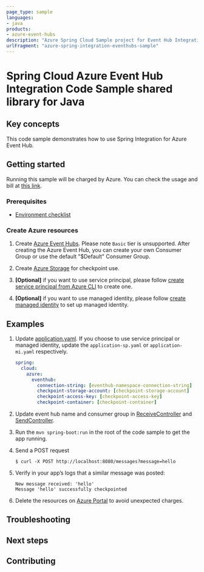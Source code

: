 ```yaml
---
page_type: sample
languages:
- java
products:
- azure-event-hubs
description: "Azure Spring Cloud Sample project for Event Hub Integration client library"
urlFragment: "azure-spring-integration-eventhubs-sample"
---
```


# Spring Cloud Azure Event Hub Integration Code Sample shared library for Java

## Key concepts

This code sample demonstrates how to use Spring Integration for Azure
Event Hub.


## Getting started

Running this sample will be charged by Azure. You can check the usage and bill at
[this link][azure-account].

### Prerequisites
- [Environment checklist][environment_checklist]

### Create Azure resources

1.  Create [Azure Event Hubs][create-event-hubs].
    Please note `Basic` tier is unsupported. After creating the Azure Event Hub, you
    can create your own Consumer Group or use the default "$Default" Consumer Group.

1.  Create [Azure Storage][create-azure-storage] for checkpoint use.

1.  **[Optional]** if you want to use service principal, please follow
    [create service principal from Azure CLI][create-sp-using-azure-cli] to create one.

1.  **[Optional]** if you want to use managed identity, please follow
    [create managed identity][create-managed-identity] to set up managed identity.

## Examples

1. Update [application.yaml]. If you choose to use
   service principal or managed identity, update the `application-sp.yaml` or
   `application-mi.yaml` respectively.
    ```yaml
    spring:
      cloud:
        azure:
          eventhub:
            connection-string: [eventhub-namespace-connection-string]
            checkpoint-storage-account: [checkpoint-storage-account]
            checkpoint-access-key: [checkpoint-access-key]
            checkpoint-container: [checkpoint-container]
    ```

1.  Update event hub name and consumer group in
    [ReceiveController][receive-controller] and [SendController][send-controller].
    
1.  Run the `mvn spring-boot:run` in the root of the code sample to get the app running.

1.  Send a POST request

        $ curl -X POST http://localhost:8080/messages?message=hello

1.  Verify in your app’s logs that a similar message was posted:

        New message received: 'hello'
        Message 'hello' successfully checkpointed

1.  Delete the resources on [Azure Portal][azure-portal] to avoid unexpected charges.


## Troubleshooting

## Next steps

## Contributing

[azure-account]: https://azure.microsoft.com/account/
[azure-portal]: https://ms.portal.azure.com/
[create-event-hubs]: https://docs.microsoft.com/azure/event-hubs/
[create-azure-storage]: https://docs.microsoft.com/azure/storage/
[create-managed-identity]: https://github.com/Azure-Samples/blob/main/azure-spring-boot-samples/create-managed-identity.md
[create-sp-using-azure-cli]: https://github.com/Azure-Samples/blob/main/azure-spring-boot-samples/create-sp-using-azure-cli.md
[eventhub-operation]: https://github.com/Azure/azure-sdk-for-java/blob/main/sdk/spring/azure-spring-integration-eventhubs/src/main/java/com/azure/spring/integration/eventhub/api/EventHubOperation.java
[environment_checklist]: https://github.com/Azure/azure-sdk-for-java/blob/main/sdk/spring/ENVIRONMENT_CHECKLIST.md#ready-to-run-checklist
[receive-controller]: https://github.com/Azure-Samples/blob/main/azure-spring-boot-samples/eventhubs/azure-spring-integration-sample-eventhubs/src/main/java/com/azure/spring/sample/eventhubs/ReceiveController.java
[send-controller]: https://github.com/Azure-Samples/blob/main/azure-spring-boot-samples/eventhubs/azure-spring-integration-sample-eventhubs/src/main/java/com/azure/spring/sample/eventhubs/SendController.java
[application.yaml]: https://github.com/Azure-Samples/blob/main/azure-spring-boot-samples/eventhubs/azure-spring-integration-sample-eventhubs/src/main/resources/application.yaml


